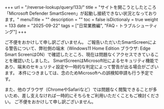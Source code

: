 +++
url = "/reverse-lookup/query/133/"
title = "サイトを開こうとしたところ「Microsoft Defender SmartScreen」が起動し接続できない状況となっております。"
menuTitle = ""
description = ""
toc = false
isDictionaly = true
weight = 133
date = "2025-09-22"
tags = ["日常業務編", "FAQ・トラブルシューティング"]
+++

ご不便をおかけして申し訳ございません。
ご報告いただいたSmartScreenによる警告について、弊社側の端末（Windows11 Home Edition ブラウザ: Edge Smart ScreenはON）で確認したところ、現在は問題なくアクセスできていることを確認いたしました。
SmartScreenはMicrosoft社によるセキュリティ機能であり、端末のセキュリティ設定や一時的な判定によって警告が出る場合がございます。
本件につきましては、念のためMicrosoftへの誤検知申請も行う予定です。

また、他のブラウザ（ChromeやSafariなど）では問題なく閲覧できることが多いため、差し支えなければ一時的にそちらをご利用いただくこともご検討ください。
ご不便をおかけして申し訳ございません。
